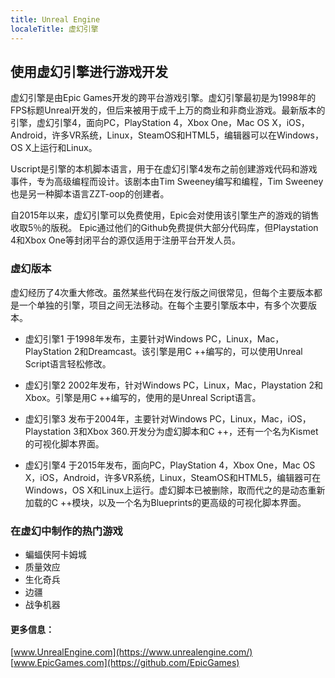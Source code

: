 ```yaml
---
title: Unreal Engine
localeTitle: 虚幻引擎
---
```

## 使用虚幻引擎进行游戏开发

虚幻引擎是由Epic Games开发的跨平台游戏引擎。虚幻引擎最初是为1998年的FPS标题Unreal开发的，但后来被用于成千上万的商业和非商业游戏。最新版本的引擎，虚幻引擎4，面向PC，PlayStation 4，Xbox One，Mac OS X，iOS，Android，许多VR系统，Linux，SteamOS和HTML5，编辑器可以在Windows，OS X上运行和Linux。

Uscript是引擎的本机脚本语言，用于在虚幻引擎4发布之前创建游戏代码和游戏事件，专为高级编程而设计。该剧本由Tim Sweeney编写和编程，Tim Sweeney也是另一种脚本语言ZZT-oop的创建者。

自2015年以来，虚幻引擎可以免费使用，Epic会对使用该引擎生产的游戏的销售收取5％的版税。 Epic通过他们的Github免费提供大部分代码库，但Playstation 4和Xbox One等封闭平台的源仅适用于注册平台开发人员。

### 虚幻版本

虚幻经历了4次重大修改。虽然某些代码在发行版之间很常见，但每个主要版本都是一个单独的引擎，项目之间无法移动。在每个主要引擎版本中，有多个次要版本。

*   虚幻引擎1 于1998年发布，主要针对Windows PC，Linux，Mac，PlayStation 2和Dreamcast。该引擎是用C ++编写的，可以使用Unreal Script语言轻松修改。
    
*   虚幻引擎2 2002年发布，针对Windows PC，Linux，Mac，Playstation 2和Xbox。引擎是用C ++编写的，使用的是Unreal Script语言。
    
*   虚幻引擎3 发布于2004年，主要针对Windows PC，Linux，Mac，iOS，Playstation 3和Xbox 360.开发分为虚幻脚本和C ++，还有一个名为Kismet的可视化脚本界面。
    
*   虚幻引擎4 于2015年发布，面向PC，PlayStation 4，Xbox One，Mac OS X，iOS，Android，许多VR系统，Linux，SteamOS和HTML5，编辑器可在Windows，OS X和Linux上运行。虚幻脚本已被删除，取而代之的是动态重新加载的C ++模块，以及一个名为Blueprints的更高级的可视化脚本界面。
    

### 在虚幻中制作的热门游戏

*   蝙蝠侠阿卡姆城
*   质量效应
*   生化奇兵
*   边疆
*   战争机器

#### 更多信息：

[www.UnrealEngine.com](https://www.unrealengine.com/)  
[www.EpicGames.com](https://github.com/EpicGames)